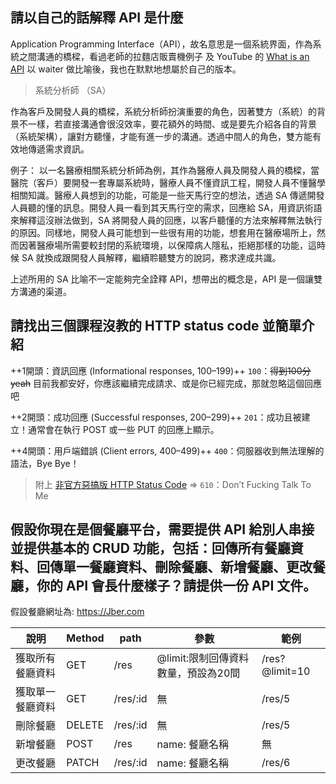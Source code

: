 ## 請以自己的話解釋 API 是什麼

Application Programming Interface（API），故名意思是一個系統界面，作為系統之間溝通的橋樑，看過老師的拉麵店販賣機例子 及 YouTube 的 [What is an API](https://www.youtube.com/watch?v=s7wmiS2mSXY) 以 waiter 做比喻後，我也在默默地想屬於自己的版本。

> 系統分析師 （SA）

作為客戶及開發人員的橋樑，系統分析師扮演重要的角色，因著雙方（系統）的背景不一樣，若直接溝通會很沒效率，要花額外的時間、或是要先介紹各自的背景（系統架構），讓對方聽懂，才能有進一步的溝通。透過中間人的角色，雙方能有效地傳遞需求資訊。

例子：
以一名醫療相關系統分析師為例，其作為醫療人員及開發人員的橋樑，當醫院（客戶）要開發一套專屬系統時，醫療人員不懂資訊工程，開發人員不懂醫學相關知識。醫療人員想到的功能，可能是一些天馬行空的想法，透過 SA 傳遞開發人員聽的懂的訊息。開發人員一看到其天馬行空的需求，回應給 SA，用資訊術語來解釋這沒辦法做到，SA 將開發人員的回應，以客戶聽懂的方法來解釋無法執行的原因。同樣地，開發人員可能想到一些很有用的功能，想套用在醫療場所上，然而因著醫療場所需要較封閉的系統環境，以保障病人隱私，拒絕那樣的功能，這時候 SA 就換成跟開發人員解釋，繼續聆聽雙方的說詞，務求達成共識。

上述所用的 SA 比喻不一定能夠完全詮釋 API，想帶出的概念是，API 是一個讓雙方溝通的渠道。

## 請找出三個課程沒教的 HTTP status code 並簡單介紹

++1開頭：資訊回應 (Informational responses, 100–199)++
`100`：~~得到100分yeah~~ 目前我都安好，你應該繼續完成請求、或是你已經完成，那就忽略這個回應吧

++2開頭：成功回應 (Successful responses, 200–299)++
`201`：成功且被建立！通常會在執行 POST 或一些 PUT 的回應上顯示。

++4開頭：用戶端錯誤 (Client errors, 400–499)++
`400`：伺服器收到無法理解的語法，Bye Bye！

> 附上 [非官方惡搞版 HTTP Status Code](https://github.com/tomdionysus/foaas/blob/master/HTTPSE.txt) => `610`：Don’t Fucking Talk To Me

## 假設你現在是個餐廳平台，需要提供 API 給別人串接並提供基本的 CRUD 功能，包括：回傳所有餐廳資料、回傳單一餐廳資料、刪除餐廳、新增餐廳、更改餐廳，你的 API 會長什麼樣子？請提供一份 API 文件。

假設餐廳網址為: https://Jber.com



| 說明           | Method   | path     | 參數                           | 範例
| --------      | -------- | -------- | --------                      |---   
| 獲取所有餐廳資料 |   GET   | /res     |@limit:限制回傳資料數量，預設為20間 |/res?@limit=10 
| 獲取單一餐廳資料 |   GET   | /res/:id | 無 | /res/5
| 刪除餐廳        |  DELETE | /res/:id |無  | /res/5
| 新增餐廳        |  POST   | /res     | name: 餐廳名稱  |無
| 更改餐廳        |  PATCH  | /res/:id | name: 餐廳名稱  |/res/6